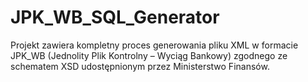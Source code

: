 # JPK_WB_SQL_Generator
Projekt zawiera kompletny proces generowania pliku XML w formacie JPK_WB (Jednolity Plik Kontrolny – Wyciąg Bankowy) zgodnego ze schematem XSD udostępnionym przez Ministerstwo Finansów. 
